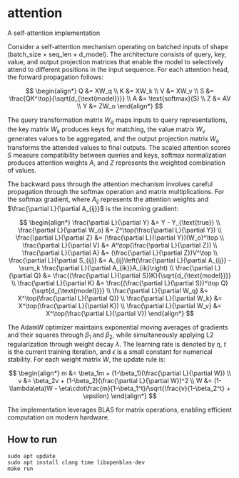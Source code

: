 # attention
A self-attention implementation

Consider a self-attention mechanism operating on batched inputs of shape (batch_size × seq_len × d_model). The architecture consists of query, key, value, and output projection matrices that enable the model to selectively attend to different positions in the input sequence. For each attention head, the forward propagation follows:

$$
\begin{align*}
Q &= XW_q \\
K &= XW_k \\
V &= XW_v \\
S &= \frac{QK^\top}{\sqrt{d_{\text{model}}}} \\
A &= \text{softmax}(S) \\
Z &= AV \\
Y &= ZW_o
\end{align*}
$$

The query transformation matrix $W_q$ maps inputs to query representations, the key matrix $W_k$ produces keys for matching, the value matrix $W_v$ generates values to be aggregated, and the output projection matrix $W_o$ transforms the attended values to final outputs. The scaled attention scores $S$ measure compatibility between queries and keys, softmax normalization produces attention weights $A$, and $Z$ represents the weighted combination of values.

The backward pass through the attention mechanism involves careful propagation through the softmax operation and matrix multiplications. For the softmax gradient, where $A_{ij}$ represents the attention weights and $\frac{\partial L}{\partial A_{ij}}$ is the incoming gradient:

$$
\begin{align*}
\frac{\partial L}{\partial Y} &= Y - Y_{\text{true}} \\
\frac{\partial L}{\partial W_o} &= Z^\top(\frac{\partial L}{\partial Y}) \\
\frac{\partial L}{\partial Z} &= (\frac{\partial L}{\partial Y})(W_o)^\top \\
\frac{\partial L}{\partial V} &= A^\top(\frac{\partial L}{\partial Z}) \\
\frac{\partial L}{\partial A} &= (\frac{\partial L}{\partial Z})V^\top \\
\frac{\partial L}{\partial S_{ij}} &= A_{ij}\left(\frac{\partial L}{\partial A_{ij}} - \sum_k \frac{\partial L}{\partial A_{ik}}A_{ik}\right) \\
\frac{\partial L}{\partial Q} &= \frac{(\frac{\partial L}{\partial S})K}{\sqrt{d_{\text{model}}}} \\
\frac{\partial L}{\partial K} &= \frac{(\frac{\partial L}{\partial S})^\top Q}{\sqrt{d_{\text{model}}}} \\
\frac{\partial L}{\partial W_q} &= X^\top(\frac{\partial L}{\partial Q}) \\
\frac{\partial L}{\partial W_k} &= X^\top(\frac{\partial L}{\partial K}) \\
\frac{\partial L}{\partial W_v} &= X^\top(\frac{\partial L}{\partial V})
\end{align*}
$$

The AdamW optimizer maintains exponential moving averages of gradients and their squares through $\beta_1$ and $\beta_2$, while simultaneously applying L2 regularization through weight decay $\lambda$. The learning rate is denoted by $\eta$, $t$ is the current training iteration, and $\epsilon$ is a small constant for numerical stability. For each weight matrix $W$, the update rule is:

$$
\begin{align*}
m &= \beta_1m + (1-\beta_1)(\frac{\partial L}{\partial W}) \\
v &= \beta_2v + (1-\beta_2)(\frac{\partial L}{\partial W})^2 \\
W &= (1-\lambda\eta)W - \eta\cdot\frac{m}{1-\beta_1^t}/\sqrt{\frac{v}{1-\beta_2^t} + \epsilon}
\end{align*}
$$

The implementation leverages BLAS for matrix operations, enabling efficient computation on modern hardware.

## How to run
```
sudo apt update
sudo apt install clang time libopenblas-dev
make run
```
